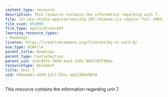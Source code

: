 ```yaml
---
content_type: resource
description: This resource contains the information regarding unit 7.
file: /ol-ocw-studio-app/courses/21g-103-chinese-iii-regular-fall-2005/99eeed41a43922cf52ccbe21389e96fd_MIT21G_103F05_unit7.pdf
file_size: 652095
file_type: application/pdf
learning_resource_types:
- Readings
license: https://creativecommons.org/licenses/by-nc-sa/4.0/
ocw_type: OCWFile
parent_title: Readings
parent_type: CourseSection
parent_uid: 3cdc93f2-34d9-4ac5-3101-8607705f9b4a
resourcetype: Document
title: Unit 7
uid: 99eeed41-a439-22cf-52cc-be21389e96fd
---
```

This resource contains the information regarding unit 7.